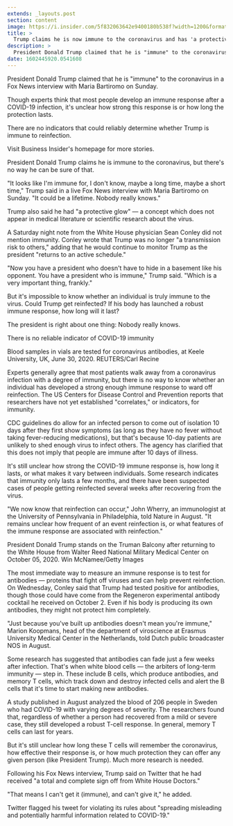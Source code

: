 ```yaml
--- 
extends: _layouts.post 
section: content 
image: https://i.insider.com/5f832063642e9400180b538f?width=1200&format=jpeg 
title: > 
  Trump claims he is now immune to the coronavirus and has 'a protective glow' — but the science is not that simple 
description: > 
  President Donald Trump claimed that he is "immune" to the coronavirus in a Fox News interview with Maria Bartiromo on Sunday.President Donald Trump claims he is immune to the coronavirus, but there's no way he can be sure of that.If his body has launched a robust immune response, how long will it last?It's still unclear how strong the COVID-19 immune response is, how long it lasts, or what makes it vary between individuals."It remains unclear how frequent of an event reinfection is, or what features of the immune response are associated with reinfection." 
date: 1602445920.0541608 
--- 
```

President Donald Trump claimed that he is "immune" to the coronavirus in a Fox News interview with Maria Bartiromo on Sunday.

Though experts think that most people develop an immune response after a COVID-19 infection, it's unclear how strong this response is or how long the protection lasts.

There are no indicators that could reliably determine whether Trump is immune to reinfection.

Visit Business Insider's homepage for more stories.

President Donald Trump claims he is immune to the coronavirus, but there's no way he can be sure of that.

"It looks like I'm immune for, I don't know, maybe a long time, maybe a short time," Trump said in a live Fox News interview with Maria Bartiromo on Sunday. "It could be a lifetime. Nobody really knows."

Trump also said he had "a protective glow" — a concept which does not appear in medical literature or scientific research about the virus.

A Saturday night note from the White House physician Sean Conley did not mention immunity. Conley wrote that Trump was no longer "a transmission risk to others," adding that he would continue to monitor Trump as the president "returns to an active schedule."

"Now you have a president who doesn't have to hide in a basement like his opponent. You have a president who is immune," Trump said. "Which is a very important thing, frankly."

But it's impossible to know whether an individual is truly immune to the virus. Could Trump get reinfected? If his body has launched a robust immune response, how long will it last?

The president is right about one thing: Nobody really knows.

There is no reliable indicator of COVID-19 immunity

Blood samples in vials are tested for coronavirus antibodies, at Keele University, UK, June 30, 2020. REUTERS/Carl Recine

Experts generally agree that most patients walk away from a coronavirus infection with a degree of immunity, but there is no way to know whether an individual has developed a strong enough immune response to ward off reinfection. The US Centers for Disease Control and Prevention reports that researchers have not yet established "correlates," or indicators, for immunity.

CDC guidelines do allow for an infected person to come out of isolation 10 days after they first show symptoms (as long as they have no fever without taking fever-reducing medications), but that's because 10-day patients are unlikely to shed enough virus to infect others. The agency has clarified that this does not imply that people are immune after 10 days of illness.

It's still unclear how strong the COVID-19 immune response is, how long it lasts, or what makes it vary between individuals. Some research indicates that immunity only lasts a few months, and there have been suspected cases of people getting reinfected several weeks after recovering from the virus.

"We now know that reinfection can occur," John Wherry, an immunologist at the University of Pennsylvania in Philadelphia, told Nature in August. "It remains unclear how frequent of an event reinfection is, or what features of the immune response are associated with reinfection."

President Donald Trump stands on the Truman Balcony after returning to the White House from Walter Reed National Military Medical Center on October 05, 2020. Win McNamee/Getty Images

The most immediate way to measure an immune response is to test for antibodies — proteins that fight off viruses and can help prevent reinfection. On Wednesday, Conley said that Trump had tested positive for antibodies, though those could have come from the Regeneron experimental antibody cocktail he received on October 2. Even if his body is producing its own antibodies, they might not protect him completely.

"Just because you've built up antibodies doesn't mean you're immune," Marion Koopmans, head of the department of viroscience at Erasmus University Medical Center in the Netherlands, told Dutch public broadcaster NOS in August.

Some research has suggested that antibodies can fade just a few weeks after infection. That's when white blood cells — the arbiters of long-term immunity — step in. These include B cells, which produce antibodies, and memory T cells, which track down and destroy infected cells and alert the B cells that it's time to start making new antibodies.

A study published in August analyzed the blood of 206 people in Sweden who had COVID-19 with varying degrees of severity. The researchers found that, regardless of whether a person had recovered from a mild or severe case, they still developed a robust T-cell response. In general, memory T cells can last for years.

But it's still unclear how long these T cells will remember the coronavirus, how effective their response is, or how much protection they can offer any given person (like President Trump). Much more research is needed.

Following his Fox News interview, Trump said on Twitter that he had received "a total and complete sign off from White House Doctors."

"That means I can't get it (immune), and can't give it," he added.

Twitter flagged his tweet for violating its rules about "spreading misleading and potentially harmful information related to COVID-19."